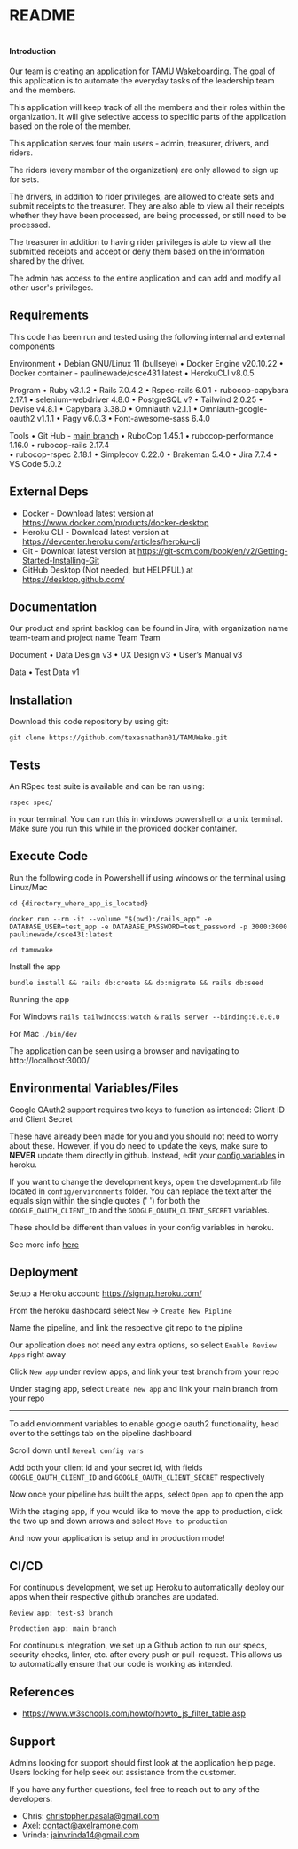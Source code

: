 # README
#
#### Introduction
Our team is creating an application for TAMU Wakeboarding. The goal of this application is to automate the everyday tasks of the leadership team and the members. 

This application will keep track of all the members and their roles within the organization. It will give selective access to specific parts of the application based on the role of the member. 

This application serves four main users - admin, treasurer, drivers, and riders. 

The riders (every member of the organization) are only allowed to sign up for sets. 

The drivers, in addition to rider privileges, are allowed to create sets and submit receipts to the treasurer. They are also able to view all their receipts whether they have been processed, are being processed, or still need to be processed. 

The treasurer in addition to having rider privileges is able to view all the submitted receipts and accept or deny them based on the information shared by the driver. 

The admin has access to the entire application and can add and modify all other user's privileges.

## Requirements ##

This code has been run and tested using the following internal and external components

Environment
•	Debian GNU/Linux 11 (bullseye)
•	Docker Engine v20.10.22
•	Docker container - paulinewade/csce431:latest
•	HerokuCLI v8.0.5

Program
•	Ruby v3.1.2
•	Rails 7.0.4.2
•	Rspec-rails 6.0.1
•   rubocop-capybara 2.17.1
•   selenium-webdriver 4.8.0
•	PostgreSQL v?
•	Tailwind 2.0.25 
•   Devise v4.8.1
•   Capybara 3.38.0
•   Omniauth v2.1.1
•   Omniauth-google-oauth2 v1.1.1
•   Pagy v6.0.3
•   Font-awesome-sass 6.4.0

Tools
•	Git Hub - [main branch](https://github.com/texasnathan01/TAMUWake)
•	RuboCop 1.45.1
•   rubocop-performance 1.16.0 
•   rubocop-rails 2.17.4   
•   rubocop-rspec 2.18.1
•	Simplecov 0.22.0
•	Brakeman 5.4.0
•	Jira 7.7.4
•	VS Code 5.0.2

## External Deps

- Docker - Download latest version at https://www.docker.com/products/docker-desktop
- Heroku CLI - Download latest version at https://devcenter.heroku.com/articles/heroku-cli
- Git - Downloat latest version at https://git-scm.com/book/en/v2/Getting-Started-Installing-Git
- GitHub Desktop (Not needed, but HELPFUL) at https://desktop.github.com/

## Documentation

Our product and sprint backlog can be found in Jira, with organization name team-team and project name Team Team

Document
•	Data Design v3
•	UX Design v3
•	User’s Manual v3

Data
•	Test Data v1


## Installation ##

Download this code repository by using git:

 `git clone https://github.com/texasnathan01/TAMUWake.git`


## Tests ##

An RSpec test suite is available and can be ran using:

  `rspec spec/`

in your terminal. You can run this in windows powershell
or a unix terminal. Make sure you run this while in the provided docker container.

## Execute Code ##

Run the following code in Powershell if using windows or the terminal using Linux/Mac

  `cd {directory_where_app_is_located}`

  `docker run --rm -it --volume "$(pwd):/rails_app" -e DATABASE_USER=test_app -e DATABASE_PASSWORD=test_password -p 3000:3000 paulinewade/csce431:latest`

  `cd tamuwake`

Install the app

  `bundle install && rails db:create && db:migrate && rails db:seed`


Running the app
  
  For Windows
    `rails tailwindcss:watch &`
    `rails server --binding:0.0.0.0`

  For Mac
  `./bin/dev`

The application can be seen using a browser and navigating to http://localhost:3000/

## Environmental Variables/Files ##

Google OAuth2 support requires two keys to function as intended: Client ID and Client Secret

These have already been made for you and you should not need to worry about these. However, if you do need to update the keys, make sure to **NEVER** update them directly in github. Instead, edit your [config variables](https://devcenter.heroku.com/articles/config-vars) in heroku.

If you want to change the development keys, open the development.rb file located in `config/environments` folder. You can replace the text after the equals sign within the single quotes (' ') for both the `GOOGLE_OAUTH_CLIENT_ID` and the `GOOGLE_OAUTH_CLIENT_SECRET` variables.

These should be different than values in your config variables in heroku.

See more info [here](https://developers.google.com/identity/protocols/oauth2)


## Deployment ##

Setup a Heroku account: https://signup.heroku.com/

From the heroku dashboard select `New` -> `Create New Pipline`

Name the pipeline, and link the respective git repo to the pipline

Our application does not need any extra options, so select `Enable Review Apps` right away

Click `New app` under review apps, and link your test branch from your repo

Under staging app, select `Create new app` and link your main branch from your repo

--------

To add enviornment variables to enable google oauth2 functionality, head over to the settings tab on the pipeline dashboard

Scroll down until `Reveal config vars`

Add both your client id and your secret id, with fields `GOOGLE_OAUTH_CLIENT_ID` and `GOOGLE_OAUTH_CLIENT_SECRET` respectively

Now once your pipeline has built the apps, select `Open app` to open the app

With the staging app, if you would like to move the app to production, click the two up and down arrows and select `Move to production`

And now your application is setup and in production mode!


## CI/CD ##

For continuous development, we set up Heroku to automatically deploy our apps when their respective github branches are updated.

  `Review app: test-s3 branch`

  `Production app: main branch`

For continuous integration, we set up a Github action to run our specs, security checks, linter, etc. after every push or pull-request. This allows us to automatically ensure that our code is working as intended.

## References ##

- https://www.w3schools.com/howto/howto_js_filter_table.asp

## Support ##

Admins looking for support should first look at the application help page.
Users looking for help seek out assistance from the customer.

If you have any further questions, feel free to reach out to any of the developers:
- Chris: christopher.pasala@gmail.com
- Axel: contact@axelramone.com
- Vrinda: jainvrinda14@gmail.com
